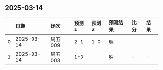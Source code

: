 

## 2025-03-14

|    | 日期         | 场次    | 预测1   | 预测2   | 预测结果   | 比分   | 结果   |
|---:|:-----------|:------|:------|:------|:-------|:-----|:-----|
|  0 | 2025-03-14 | 周五009 | 2-1   | 1-0   | 胜      | -    | -    |
|  1 | 2025-03-14 | 周五003 | 1-0   |       | 胜      | -    | -    |

